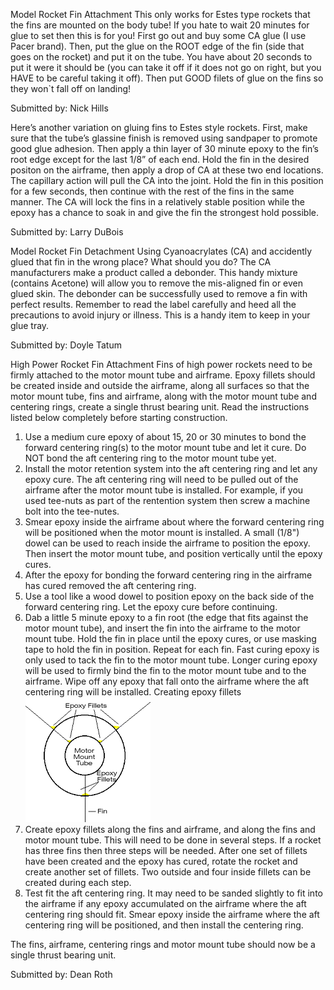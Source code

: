 Model Rocket Fin Attachment This only works for Estes type rockets that the fins are mounted on the body tube! If you hate to wait 20 minutes for glue to set then this is for you! First go out and buy some CA glue (I use Pacer brand). Then, put the glue on the ROOT edge of the fin (side that goes on the rocket) and put it on the tube. You have about 20 seconds to put it were it should be (you can take it off if it does not go on right, but you HAVE to be careful taking it off). Then put GOOD filets of glue on the fins so they won`t fall off on landing!

Submitted by: Nick Hills

Here’s another variation on gluing fins to Estes style rockets. First, make sure that the tube’s glassine finish is removed using sandpaper to promote good glue adhesion. Then apply a thin layer of 30 minute epoxy to the fin’s root edge except for the last 1/8” of each end. Hold the fin in the desired positon on the airframe, then apply a drop of CA at these two end locations. The capillary action will pull the CA into the joint. Hold the fin in this position for a few seconds, then continue with the rest of the fins in the same manner. The CA will lock the fins in a relatively stable position while the epoxy has a chance to soak in and give the fin the strongest hold possible.

Submitted by: Larry DuBois

Model Rocket Fin Detachment Using Cyanoacrylates (CA) and accidently glued that fin in the wrong place? What should you do? The CA manufacturers make a product called a debonder. This handy mixture (contains Acetone) will allow you to remove the mis-aligned fin or even glued skin. The debonder can be successfully used to remove a fin with perfect results. Remember to read the label carefully and heed all the precautions to avoid injury or illness. This is a handy item to keep in your glue tray.

Submitted by: Doyle Tatum

High Power Rocket Fin Attachment Fins of high power rockets need to be firmly attached to the motor mount tube and airframe. Epoxy fillets should be created inside and outside the airframe, along all surfaces so that the motor mount tube, fins and airframe, along with the motor mount tube and centering rings, create a single thrust bearing unit. Read the instructions listed below completely before starting construction.

1. Use a medium cure epoxy of about 15, 20 or 30 minutes to bond the forward centering ring(s) to the motor mount tube and let it cure. Do NOT bond the aft centering ring to the motor mount tube yet.
2. Install the motor retention system into the aft centering ring and let any epoxy cure. The aft centering ring will need to be pulled out of the airframe after the motor mount tube is installed. For example, if you used tee-nuts as part of the rentention system then screw a machine bolt into the tee-nutes.
3. Smear epoxy inside the airframe about where the forward centering ring will be positioned when the motor mount is installed. A small (1/8") dowel can be used to reach inside the airframe to position the epoxy. Then insert the motor mount tube, and position vertically until the epoxy cures.
4. After the epoxy for bonding the forward centering ring in the airframe has cured removed the aft centering ring.
5. Use a tool like a wood dowel to position epoxy on the back side of the forward centering ring. Let the epoxy cure before continuing.
6. Dab a little 5 minute epoxy to a fin root (the edge that fits against the motor mount tube), and insert the fin into the airframe to the motor mount tube. Hold the fin in place until the epoxy cures, or use masking tape to hold the fin in position. Repeat for each fin. Fast curing epoxy is only used to tack the fin to the motor mount tube. Longer curing epoxy will be used to firmly bind the fin to the motor mount tube and to the airframe. Wipe off any epoxy that fall onto the airframe where the aft centering ring will be installed. Creating epoxy fillets ![](/images/construction_fins_hpr.gif)
7. Create epoxy fillets along the fins and airframe, and along the fins and motor mount tube. This will need to be done in several steps. If a rocket has three fins then three steps will be needed. After one set of fillets have been created and the epoxy has cured, rotate the rocket and create another set of fillets. Two outside and four inside fillets can be created during each step.
8. Test fit the aft centering ring. It may need to be sanded slightly to fit into the airframe if any epoxy accumulated on the airframe where the aft centering ring should fit. Smear epoxy inside the airframe where the aft centering ring will be positioned, and then install the centering ring.

The fins, airframe, centering rings and motor mount tube should now be a single thrust bearing unit.

Submitted by: Dean Roth


